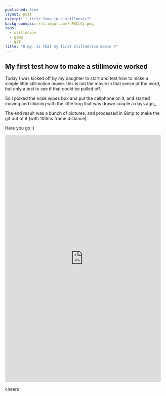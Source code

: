 ```yaml
---
published: true
layout: post
excerpt: "Little frog in a stillmovie?"
backgroundpic: //i.imgur.com/hFSCLGj.png
tags: 
  - stillmovie
  - gimp
  - gif
title: "O my, is that my first stillmotion movie ?"
---
```


## My first test how to make a stillmovie worked

Today I was kicked off by my daughter to start and test how to make a simple little stillmotion movie. this is not the movie in that sense of the word, but only a test to see if that could be pulled off. 

So I picked the nose wipes box and put the cellphone on it, and started moving and clicking with the little frog that was drawn couple a days ago,,

The end result was a bunch of pictures, and processed in Gimp to make the gif out of it (with 100ms frame distance).

Here you go :)

<iframe src="http://i.imgur.com/Du411rr.gifv" frameBorder="0" width="100%" height="800"></iframe>

cheers